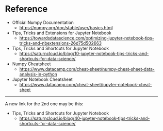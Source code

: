 # Reference

- Official Numpy Documentation
  - https://numpy.org/doc/stable/user/basics.html
- Tips, Tricks and Extensions for Jupyter Notebook
  - https://towardsdatascience.com/optimizing-jupyter-notebook-tips-tricks-and-nbextensions-26d75d502663
- Tips, Tricks and Shortcuts for Jupyter Notebook
  - https://saturncloud.io/blog/10-jupyter-notebook-tips-tricks-and-shortcuts-for-data-science/
- Numpy Cheatsheet
  - https://www.datacamp.com/cheat-sheet/numpy-cheat-sheet-data-analysis-in-python
- Jupyter Notebook Cheatsheet
  - https://www.datacamp.com/cheat-sheet/jupyter-notebook-cheat-sheet

---

A new link for the 2nd one may be this:

- Tips, Tricks and Shortcuts for Jupyter Notebook
  - https://saturncloud.io/blog/40-jupyter-notebook-tips-tricks-and-shortcuts-for-data-science/
